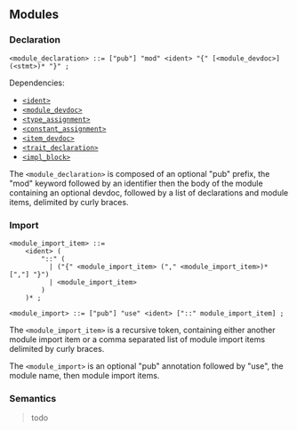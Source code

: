 ## Modules

### Declaration

```ebnf
<module_declaration> ::= ["pub"] "mod" <ident> "{" [<module_devdoc>] (<stmt>)* "}" ;
```

Dependencies:

- [`<ident>`](identifiers.md)
- [`<module_devdoc>`](comments.md)
- [`<type_assignment>`](type-system/assignment.md#assignment)
- [`<constant_assignment>`](comptime/constants.md#assignment)
- [`<item_devdoc>`](comments.md)
- [`<trait_declaration>`](type-system/traits.md#declaration)
- [`<impl_block>`](type-system/implementation.md#implementation-block)

The `<module_declaration>` is composed of an optional "pub" prefix, the "mod" keyword followed by an
identifier then the body of the module containing an optional devdoc, followed by a list of
declarations and module items, delimited by curly braces.

### Import

```ebnf
<module_import_item> ::=
    <ident> (
        "::" (
          | ("{" <module_import_item> ("," <module_import_item>)* [","] "}")
          | <module_import_item>
        )
    )* ;

<module_import> ::= ["pub"] "use" <ident> ["::" module_import_item] ;
```

The `<module_import_item>` is a recursive token, containing either another module import item or
a comma separated list of module import items delimited by curly braces.

The `<module_import>` is an optional "pub" annotation followed by "use", the module name, then
module import items.

### Semantics

> todo
